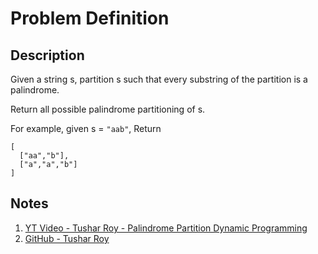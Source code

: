 # Problem Definition

## Description

Given a string s, partition s such that every substring of the partition is a palindrome.

Return all possible palindrome partitioning of s.

For example, given s = `"aab"`,
Return

```text
[
  ["aa","b"],
  ["a","a","b"]
]
```

## Notes

1. [YT Video - Tushar Roy - Palindrome Partition Dynamic Programming](https://www.youtube.com/watch?v=lDYIvtBVmgo)
1. [GitHub - Tushar Roy](https://github.com/mission-peace/interview/blob/master/src/com/interview/dynamic/PalindromePartition.java)